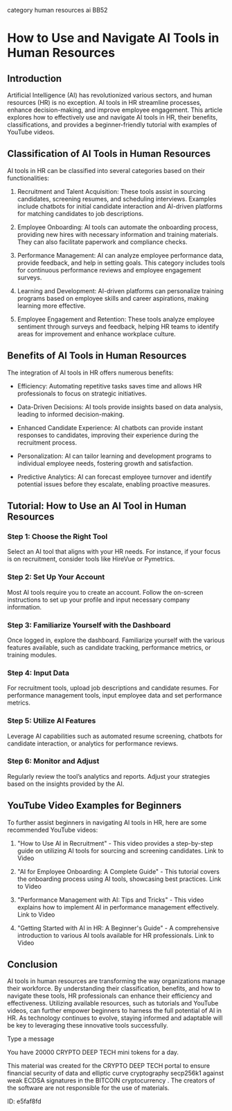 category human resources ai BB52
# How to Use and Navigate AI Tools in Human Resources



## Introduction



Artificial Intelligence (AI) has revolutionized various sectors, and human resources (HR) is no exception. AI tools in HR streamline processes, enhance decision-making, and improve employee engagement. This article explores how to effectively use and navigate AI tools in HR, their benefits, classifications, and provides a beginner-friendly tutorial with examples of YouTube videos.



## Classification of AI Tools in Human Resources



AI tools in HR can be classified into several categories based on their functionalities:



1. Recruitment and Talent Acquisition: These tools assist in sourcing candidates, screening resumes, and scheduling interviews. Examples include chatbots for initial candidate interaction and AI-driven platforms for matching candidates to job descriptions.



2. Employee Onboarding: AI tools can automate the onboarding process, providing new hires with necessary information and training materials. They can also facilitate paperwork and compliance checks.



3. Performance Management: AI can analyze employee performance data, provide feedback, and help in setting goals. This category includes tools for continuous performance reviews and employee engagement surveys.



4. Learning and Development: AI-driven platforms can personalize training programs based on employee skills and career aspirations, making learning more effective.



5. Employee Engagement and Retention: These tools analyze employee sentiment through surveys and feedback, helping HR teams to identify areas for improvement and enhance workplace culture.



## Benefits of AI Tools in Human Resources



The integration of AI tools in HR offers numerous benefits:



- Efficiency: Automating repetitive tasks saves time and allows HR professionals to focus on strategic initiatives.

- Data-Driven Decisions: AI tools provide insights based on data analysis, leading to informed decision-making.

- Enhanced Candidate Experience: AI chatbots can provide instant responses to candidates, improving their experience during the recruitment process.

- Personalization: AI can tailor learning and development programs to individual employee needs, fostering growth and satisfaction.

- Predictive Analytics: AI can forecast employee turnover and identify potential issues before they escalate, enabling proactive measures.



## Tutorial: How to Use an AI Tool in Human Resources



### Step 1: Choose the Right Tool



Select an AI tool that aligns with your HR needs. For instance, if your focus is on recruitment, consider tools like HireVue or Pymetrics.



### Step 2: Set Up Your Account



Most AI tools require you to create an account. Follow the on-screen instructions to set up your profile and input necessary company information.



### Step 3: Familiarize Yourself with the Dashboard



Once logged in, explore the dashboard. Familiarize yourself with the various features available, such as candidate tracking, performance metrics, or training modules.



### Step 4: Input Data



For recruitment tools, upload job descriptions and candidate resumes. For performance management tools, input employee data and set performance metrics.



### Step 5: Utilize AI Features



Leverage AI capabilities such as automated resume screening, chatbots for candidate interaction, or analytics for performance reviews.



### Step 6: Monitor and Adjust



Regularly review the tool’s analytics and reports. Adjust your strategies based on the insights provided by the AI.



## YouTube Video Examples for Beginners



To further assist beginners in navigating AI tools in HR, here are some recommended YouTube videos:



1. "How to Use AI in Recruitment" - This video provides a step-by-step guide on utilizing AI tools for sourcing and screening candidates. Link to Video



2. "AI for Employee Onboarding: A Complete Guide" - This tutorial covers the onboarding process using AI tools, showcasing best practices. Link to Video



3. "Performance Management with AI: Tips and Tricks" - This video explains how to implement AI in performance management effectively. Link to Video



4. "Getting Started with AI in HR: A Beginner's Guide" - A comprehensive introduction to various AI tools available for HR professionals. Link to Video



## Conclusion



AI tools in human resources are transforming the way organizations manage their workforce. By understanding their classification, benefits, and how to navigate these tools, HR professionals can enhance their efficiency and effectiveness. Utilizing available resources, such as tutorials and YouTube videos, can further empower beginners to harness the full potential of AI in HR. As technology continues to evolve, staying informed and adaptable will be key to leveraging these innovative tools successfully.



Type a message

You have 20000 CRYPTO DEEP TECH mini tokens for a day.


This material was created for the  CRYPTO DEEP TECH portal  to ensure financial security of data and elliptic curve cryptography  secp256k1 against weak ECDSA  signatures   in the  BITCOIN cryptocurrency . The creators of the software are not responsible for the use of materials.

 ID: e5faf8fd
